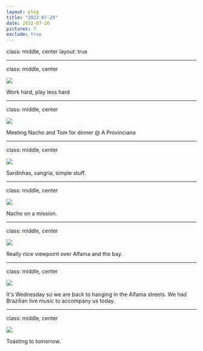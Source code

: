 ```yaml
---
layout: plog
title: "2022-07-20"
date: 2022-07-20
pictures: 7
exclude: true
---
```


class: middle, center
layout: true

---

class: middle, center

<img class="plog-picture" src="{{ site.baseurl }}/img/plog/2022-07-20/01.jpg" />

Work hard, play less hard

---

class: middle, center

<img class="plog-picture" src="{{ site.baseurl }}/img/plog/2022-07-20/02.jpg" />

Meeting Nacho and Tom for dinner @ A Provinciana

---

class: middle, center

<img class="plog-picture" src="{{ site.baseurl }}/img/plog/2022-07-20/03.jpg" />

Sardinhas, sangria, simple stuff.

---

class: middle, center

<img class="plog-picture" src="{{ site.baseurl }}/img/plog/2022-07-20/04.jpg" />

Nacho on a mission.

---

class: middle, center

<img class="plog-picture" src="{{ site.baseurl }}/img/plog/2022-07-20/05.jpg" />

Really nice viewpoint over Alfama and the bay.

---

class: middle, center

<img class="plog-picture" src="{{ site.baseurl }}/img/plog/2022-07-20/06.jpg" />

It's Wednesday so we are back to hanging in the Alfama streets. We had Brazilian live music to accompany us today.

---

class: middle, center

<img class="plog-picture" src="{{ site.baseurl }}/img/plog/2022-07-20/07.jpg" />

Toasting to tomorrow.

